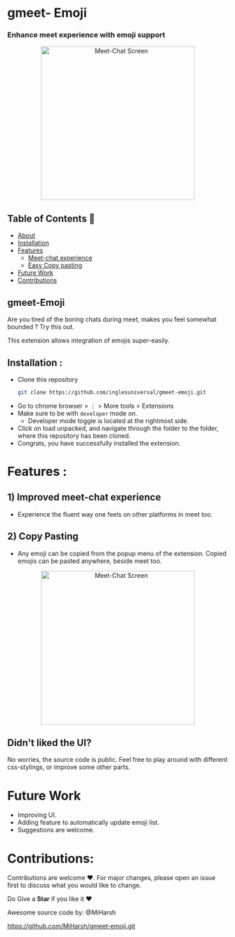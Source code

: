 
# gmeet- Emoji

### Enhance meet experience with emoji support

<p align ="center" ><img src=https://imgur.com/rRkWjdo.jpg" height="350px" alt="Meet-Chat Screen"/></p>

## Table of Contents 📕

* [About](#gmeet-emoji)
* [Installation](#installation-)
* [Features](#features-)
  	* [Meet-chat experience](#1-improved-meet-chat-experience)
  	* [Easy Copy pasting](#2-copy-pasting)
* [Future Work](#future-work)
* [Contributions](#contributions)

## gmeet-Emoji
Are you tired of the boring chats during meet, makes you feel somewhat bounded ? Try this out. 

This extension allows integration of emojis super-easily.

## Installation :

- Clone this repository
	```bash
	git clone https://github.com/inglesuniversal/gmeet-emoji.git
	```
- Go to chrome browser > ⋮ > More tools > Extensions
- Make sure to be with `developer` mode on.
	* Developer mode toggle is located at the rightmost side.
- Click on load unpacked, and navigate through the folder to the folder, where this repository has been cloned.
- Congrats, you have successfully installed the extension.





# Features :

## 1) Improved meet-chat experience
* Experience the fluent way one feels on other platforms in meet too.

## 2) Copy Pasting
* Any emoji can be copied from the popup menu of the extension. Copied emojis can be pasted anywhere, beside meet too.
<p align ="center" ><img src="https://imgur.com/kr57Hfh.jpg" height="350px" alt="Meet-Chat Screen"/></p>

## Didn't liked the UI?

No worries, the source code is public. Feel free to play around with different css-stylings, or improve some other parts.

# Future Work
* Improving UI.
* Adding feature to automatically update emoji list.
* Suggestions are welcome.


# Contributions:
Contributions are welcome ❤️. For major changes, please open an issue first to discuss what you would like to change.

Do Give a **Star** if you like it ❤️
	

Awesome source code by: @MiHarsh
	
https://github.com/MiHarsh/gmeet-emoji.git
	

